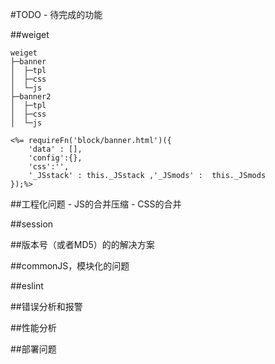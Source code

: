 #TODO
	- 待完成的功能


##weiget

```
weiget
├─banner
│  ├─tpl
│  ├─css
│  └─js
├─banner2
│  ├─tpl
│  ├─css
│  └─js
```

```
<%= requireFn('block/banner.html')({
	'data' : [],
	'config':{},
	'css':'',
	'_JSstack' : this._JSstack ,'_JSmods' :  this._JSmods
});%>
```

##工程化问题
	- JS的合并压缩
	- CSS的合并


##session


##版本号（或者MD5）的的解决方案


##commonJS，模块化的问题


##eslint


##错误分析和报警


##性能分析


##部署问题